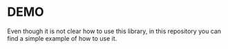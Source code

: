 # DEMO

Even though it is not clear how to use this library, in this repository you can find a simple example of how to use it.

